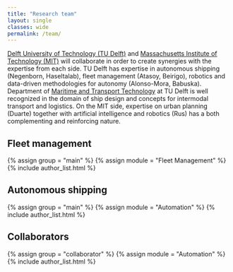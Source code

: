 ```yaml
---
title: "Research team"
layout: single
classes: wide
permalink: /team/
---
```


[Delft University of Technology (TU Delft)](https://www.tudelft.nl/en/) and [Massachusetts Institute of Technology (MIT)](https://www.mit.edu/) will collaborate in order to create synergies with the expertise from each side.
TU Delft has expertise in autonomous shipping (Negenborn, Haseltalab), fleet management (Atasoy, Beirigo), robotics and data-driven methodologies for autonomy (Alonso-Mora, Babuska).
Department of [Maritime and Transport Technology](https://www.tudelft.nl/en/3me) at TU Delft is well recognized in the domain of ship design and concepts for intermodal transport and logistics.
On the MIT side, expertise on urban planning (Duarte) together with artificial intelligence and robotics (Rus) has a both complementing and reinforcing nature.


## Fleet management

{% assign group = "main" %}
{% assign module = "Fleet Management" %}
{% include author_list.html %}

## Autonomous shipping

{% assign group = "main" %}
{% assign module = "Automation" %}
{% include author_list.html %}

## Collaborators

{% assign group = "collaborator" %}
{% assign module = "Automation" %}
{% include author_list.html %}
